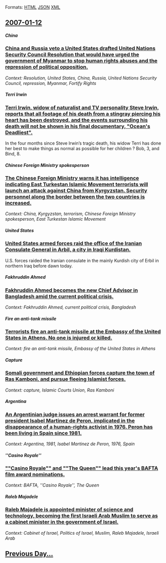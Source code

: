 
Formats: [HTML](2007/01/12/index.html)  [JSON](2007/01/12/index.json)  [XML](2007/01/12/index.xml)  

## [2007-01-12](/news/2007/01/12/index.md)

##### China
### [ China and Russia veto a United States drafted United Nations Security Council Resolution that would have urged the government of Myanmar to stop human rights abuses and the repression of political opposition. ](/news/2007/01/12/china-and-russia-veto-a-united-states-drafted-united-nations-security-council-resolution-that-would-have-urged-the-government-of-myanmar-to.md)
_Context: Resolution, United States, China, Russia, United Nations Security Council, repression, Myanmar, Fortify Rights_

##### Terri Irwin
### [ Terri Irwin, widow of naturalist and TV personality Steve Irwin, reports that all footage of his death from a stingray piercing his heart has been destroyed, and the events surrounding his death will not be shown in his final documentary, "Ocean's Deadliest". ](/news/2007/01/12/terri-irwin-widow-of-naturalist-and-tv-personality-steve-irwin-reports-that-all-footage-of-his-death-from-a-stingray-piercing-his-heart-h.md)
In the four months since Steve Irwin’s tragic death, his widow Terri has done her best to make things as normal as possible for her children ? Bob, 3, and Bind, 8.

##### Chinese Foreign Ministry spokesperson
### [ The Chinese Foreign Ministry warns it has intelligence indicating East Turkestan Islamic Movement terrorists will launch an attack against China from Kyrgyzstan. Security personnel along the border between the two countries is increased. ](/news/2007/01/12/the-chinese-foreign-ministry-warns-it-has-intelligence-indicating-east-turkestan-islamic-movement-terrorists-will-launch-an-attack-against.md)
_Context: China, Kyrgyzstan, terrorism, Chinese Foreign Ministry spokesperson, East Turkestan Islamic Movement_

##### United States
### [ United States armed forces raid the office of the Iranian Consulate General in Arbil, a city in Iraqi Kurdistan. ](/news/2007/01/12/united-states-armed-forces-raid-the-office-of-the-iranian-consulate-general-in-arbil-a-city-in-iraqi-kurdistan.md)
U.S. forces raided the Iranian consulate in the mainly Kurdish city of Erbil in northern Iraq before dawn today.

##### Fakhruddin Ahmed
### [ Fakhruddin Ahmed becomes the new Chief Advisor in Bangladesh amid the current political crisis. ](/news/2007/01/12/fakhruddin-ahmed-becomes-the-new-chief-advisor-in-bangladesh-amid-the-current-political-crisis.md)
_Context: Fakhruddin Ahmed, current political crisis, Bangladesh_

##### Fire an anti-tank missile
### [ Terrorists fire an anti-tank missile at the Embassy of the United States in Athens. No one is injured or killed. ](/news/2007/01/12/terrorists-fire-an-anti-tank-missile-at-the-embassy-of-the-united-states-in-athens-no-one-is-injured-or-killed.md)
_Context: fire an anti-tank missile, Embassy of the United States in Athens_

##### Capture
### [ Somali government and Ethiopian forces capture the town of Ras Kamboni, and pursue fleeing Islamist forces. ](/news/2007/01/12/somali-government-and-ethiopian-forces-capture-the-town-of-ras-kamboni-and-pursue-fleeing-islamist-forces.md)
_Context: capture, Islamic Courts Union, Ras Kamboni_

##### Argentina
### [ An Argentinian judge issues an arrest warrant for former president Isabel Martinez de Peron, implicated in the disappearance of a human-rights activist in 1976. Peron has been living in Spain since 1981. ](/news/2007/01/12/an-argentinian-judge-issues-an-arrest-warrant-for-former-president-isabel-martanez-de-pera3n-implicated-in-the-disappearance-of-a-human-r.md)
_Context: Argentina, 1981, Isabel Martinez de Peron, 1976, Spain_

##### ''Casino Royale''
### [ ""Casino Royale"" and ""The Queen"" lead this year's BAFTA film award nominations. ](/news/2007/01/12/casino-royale-and-the-queen-lead-this-year-s-bafta-film-award-nominations.md)
_Context: BAFTA, ''Casino Royale'', The Queen_

##### Raleb Majadele
### [ Raleb Majadele is appointed minister of science and technology, becoming the first Israeli Arab Muslim to serve as a cabinet minister in the government of Israel. ](/news/2007/01/12/raleb-majadele-is-appointed-minister-of-science-and-technology-becoming-the-first-israeli-arab-muslim-to-serve-as-a-cabinet-minister-in-th.md)
_Context: Cabinet of Israel, Politics of Israel, Muslim, Raleb Majadele, Israeli Arab_

## [Previous Day...](/news/2007/01/11/index.md)

